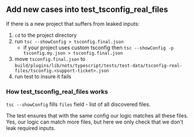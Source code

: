 ## Add new cases into test_tsconfig_real_files

If there is a new project that suffers from leaked inputs:

1. `cd` to the project directory
2. run `tsc --showConfig > tsconfig.final.json`
    - if your project uses custom tsconfig then `tsc --showConfig -p tsconfig.my.json > tsconfig.final.json`
3. move `tsconfig.final.json` to `build/plugins/lib/nots/typescript/tests/test-data/tsconfig-real-files/tsconfig.<support-ticket>.json`
4. run test to insure it fails

### How test_tsconfig_real_files works

`tsc --showConfig` fills `files` field - list of all discovered files.

The test ensures that with the same config our logic matches all these files. Yes, our logic can match more files, but here we only check that we don't leak required inputs.

